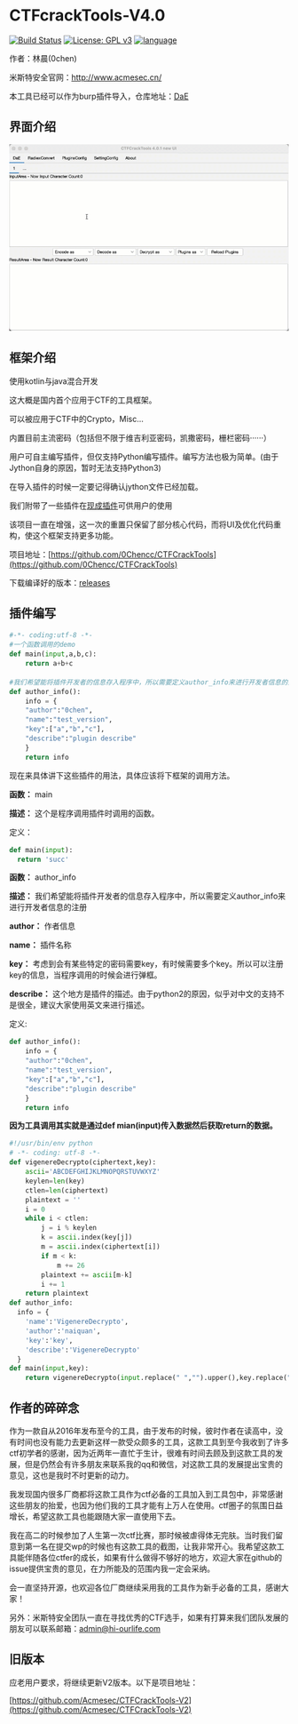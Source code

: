# CTFcrackTools-V4.0

[![Build Status](https://travis-ci.org/0Chencc/CTFCrackTools.svg?branch=master)](https://travis-ci.org/0Chencc/CTFCrackTools)
[![License: GPL v3](https://img.shields.io/badge/License-GPL%20v3-blue.svg)](https://raw.githubusercontent.com/0Chencc/CTFCrackTools/master/doc/LICENSE)
[![language](https://img.shields.io/badge/Language-Java/Kotlin-orange.svg)](https://github.com/0Chencc/CTFCrackTools/)

作者：林晨(0chen)

米斯特安全官网：http://www.acmesec.cn/

本工具已经可以作为burp插件导入，仓库地址：[DaE](https://github.com/0Chencc/DaE)

## 界面介绍

![mark](img/use.gif)

## 框架介绍

使用kotlin与java混合开发

这大概是国内首个应用于CTF的工具框架。

可以被应用于CTF中的Crypto，Misc...

内置目前主流密码（包括但不限于维吉利亚密码，凯撒密码，栅栏密码······）

用户可自主编写插件，但仅支持Python编写插件。编写方法也极为简单。(由于Jython自身的原因，暂时无法支持Python3)

在导入插件的时候一定要记得确认jython文件已经加载。

我们附带了一些插件在[现成插件](https://github.com/0Chencc/CTFCrackTools/tree/master/%E7%8E%B0%E6%88%90%E6%8F%92%E4%BB%B6)可供用户的使用

该项目一直在增强，这一次的重置只保留了部分核心代码，而将UI及优化代码重构，使这个框架支持更多功能。

项目地址：[https://github.com/0Chencc/CTFCrackTools](https://github.com/0Chencc/CTFCrackTools)

下载编译好的版本：[releases](https://github.com/0Chencc/CTFCrackTools/releases/)

##  插件编写

```Python
#-*- coding:utf-8 -*-
#一个函数调用的demo
def main(input,a,b,c):
    return a+b+c
  
#我们希望能将插件开发者的信息存入程序中，所以需要定义author_info来进行开发者信息的注册
def author_info():
    info = {
    "author":"0chen",
    "name":"test_version",
    "key":["a","b","c"],
    "describe":"plugin describe"
    }
    return info
```

现在来具体讲下这些插件的用法，具体应该将下框架的调用方法。

**函数：** main

**描述：** 这个是程序调用插件时调用的函数。

定义：

```python
def main(input):
  return 'succ'
```

**函数：** author_info

**描述：** 我们希望能将插件开发者的信息存入程序中，所以需要定义author_info来进行开发者信息的注册

**author：** 作者信息

**name：** 插件名称

**key：** 考虑到会有某些特定的密码需要key，有时候需要多个key。所以可以注册key的信息，当程序调用的时候会进行弹框。

**describe：** 这个地方是插件的描述。由于python2的原因，似乎对中文的支持不是很全，建议大家使用英文来进行描述。

定义:

```python
def author_info():
    info = {
    "author":"0chen",
    "name":"test_version",
    "key":["a","b","c"],
    "describe":"plugin describe"
    }
    return info
```

**因为工具调用其实就是通过def mian(input)传入数据然后获取return的数据。**

```Python
#!/usr/bin/env python
# -*- coding: utf-8 -*-
def vigenereDecrypto(ciphertext,key):
    ascii='ABCDEFGHIJKLMNOPQRSTUVWXYZ'
    keylen=len(key)
    ctlen=len(ciphertext)
    plaintext = ''
    i = 0
    while i < ctlen:
        j = i % keylen
        k = ascii.index(key[j])
        m = ascii.index(ciphertext[i])
        if m < k:
            m += 26
        plaintext += ascii[m-k]
        i += 1
    return plaintext
def author_info:
  info = {
    'name':'VigenereDecrypto',
    'author':'naiquan',
    'key':'key',
    'describe':'VigenereDecrypto'
  }
def main(input,key):
    return vigenereDecrypto(input.replace(" ","").upper(),key.replace(" ","").upper())
```

## 作者的碎碎念

​	作为一款自从2016年发布至今的工具，由于发布的时候，彼时作者在读高中，没有时间也没有能力去更新这样一款受众颇多的工具，这款工具到至今我收到了许多ctf初学者的感谢，因为近两年一直忙于生计，很难有时间去顾及到这款工具的发展，但是仍然会有许多朋友来联系我的qq和微信，对这款工具的发展提出宝贵的意见，这也是我时不时更新的动力。

​	我发现国内很多厂商都将这款工具作为ctf必备的工具加入到工具包中，非常感谢这些朋友的抬爱，也因为他们我的工具才能有上万人在使用。ctf圈子的氛围日益增长，希望这款工具也能跟随大家一直使用下去。

​	我在高二的时候参加了人生第一次ctf比赛，那时候被虐得体无完肤。当时我们留意到第一名在提交wp的时候也有这款工具的截图，让我非常开心。我希望这款工具能伴随各位ctfer的成长，如果有什么做得不够好的地方，欢迎大家在github的issue提供宝贵的意见，在力所能及的范围内我一定会采纳。

​	会一直坚持开源，也欢迎各位厂商继续采用我的工具作为新手必备的工具，感谢大家！

​	另外：米斯特安全团队一直在寻找优秀的CTF选手，如果有打算来我们团队发展的朋友可以联系邮箱：admin@hi-ourlife.com

## 旧版本

应老用户要求，将继续更新V2版本。以下是项目地址：

[https://github.com/Acmesec/CTFCrackTools-V2](https://github.com/Acmesec/CTFCrackTools-V2)
